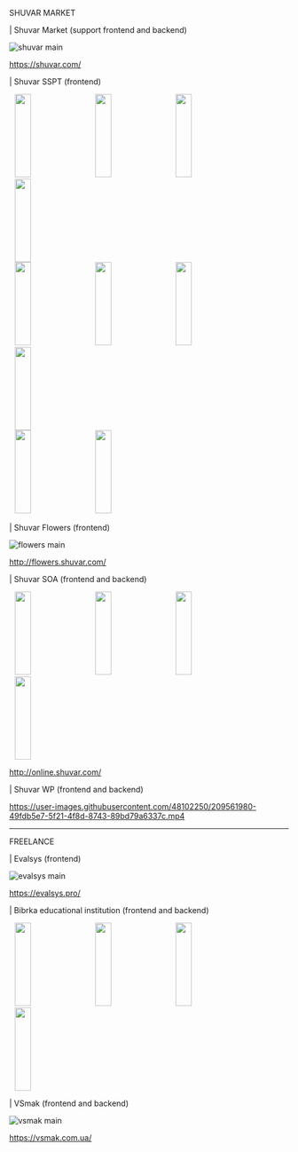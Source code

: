 SHUVAR MARKET

| Shuvar Market (support frontend and backend)

![shuvar main](https://user-images.githubusercontent.com/48102250/209559943-30a5f7ca-0cf5-407a-b3f8-f7a105807049.JPG)

https://shuvar.com/

| Shuvar SSPT (frontend)

<div>
<img src="https://user-images.githubusercontent.com/48102250/209557021-cfdce3c4-e927-4f71-bc25-b609e6439a92.png" height="150" width="24%" style="margin: 0 10px">
<img src="https://user-images.githubusercontent.com/48102250/209557040-0612da29-a8b3-4311-9462-6ad2867c7895.PNG" height="150" width="24%" style="margin: 0 10px" >
<img src="https://user-images.githubusercontent.com/48102250/209557069-55fddb1b-42fc-440d-9f96-698dce87bdf1.PNG" height="150" width="24%" style="margin: 0 10px" >
<img src="https://user-images.githubusercontent.com/48102250/209557048-ffb2efaf-8b31-44c0-b9e6-de4acec25c66.PNG" height="150" width="24%" style="margin: 0 10px" >
<div>
<div>
<img src="https://user-images.githubusercontent.com/48102250/209557107-413a7888-5cd9-4f31-9dcb-f940830e2307.PNG" height="150" width="24%" style="margin: 0 10px">
<img src="https://user-images.githubusercontent.com/48102250/209557130-5466891e-7125-4eb1-a403-45d364ba8bb9.PNG" height="150" width="24%" style="margin: 0 10px">
<img src="https://user-images.githubusercontent.com/48102250/209557135-b98a8750-1a23-4a2f-a0f8-524808f0af1e.PNG" height="150" width="24%" style="margin: 0 10px">
<img src="https://user-images.githubusercontent.com/48102250/209557147-04f1cdcb-7883-4e0b-90b0-f904c04dc461.PNG" height="150" width="24%" style="margin: 0 10px">
<div>
<div>
<img src="https://user-images.githubusercontent.com/48102250/209557140-fe536027-2a87-48d6-9247-26a3e0905f1a.PNG" height="150" width="24%" style="margin: 0 10px">
<img src="https://user-images.githubusercontent.com/48102250/209557059-4712e161-1e2f-4fd7-a176-a03d073c32cf.PNG" height="150" width="24%" style="margin: 0 10px">
<div>
  
| Shuvar Flowers (frontend)
  
![flowers main](https://user-images.githubusercontent.com/48102250/209559086-864e3298-b845-4804-a38a-328fc9ad28f7.JPG)

http://flowers.shuvar.com/
  
| Shuvar SOA (frontend and backend)

<div>
<img src="https://user-images.githubusercontent.com/48102250/209562782-0a57b361-27c2-4fa8-8023-b4b77fc2d343.JPG" height="150" width="24%" style="margin: 0 10px" >
<img src="https://user-images.githubusercontent.com/48102250/209562601-9aa4a718-bf57-4a8b-b2dd-b6f929d4c117.JPG" height="150" width="24%" style="margin: 0 10px">
<img src="https://user-images.githubusercontent.com/48102250/209562603-4c342791-4877-48a9-944f-fccda1fd238b.JPG" height="150" width="24%" style="margin: 0 10px" >
<img src="https://user-images.githubusercontent.com/48102250/209562604-69acb1a9-6d4d-476c-8479-0b0deced47eb.JPG" height="150" width="24%" style="margin: 0 10px" >
<div>

http://online.shuvar.com/

| Shuvar WP (frontend and backend)

https://user-images.githubusercontent.com/48102250/209561980-49fdb5e7-5f21-4f8d-8743-89bd79a6337c.mp4

-----------------------------------------------------------------------------------------------------------------------------------------------------------------------

FREELANCE

| Evalsys  (frontend)
  
![evalsys main](https://user-images.githubusercontent.com/48102250/209559562-18651333-b2e1-4530-9c58-c94dd98917bd.JPG)

https://evalsys.pro/

| Bibrka educational institution  (frontend and backend)

<div>
<img src="https://user-images.githubusercontent.com/48102250/209565343-11090c2b-fee0-4b14-8f95-f34da557de29.png" height="150" width="24%" style="margin: 0 10px" >
<img src="https://user-images.githubusercontent.com/48102250/209565401-e99f210a-5074-4f7d-9cd4-fbe30700ab35.png" height="150" width="24%" style="margin: 0 10px" >
<img src="https://user-images.githubusercontent.com/48102250/209565405-08d29804-592c-4bbb-83f3-fa92521866c8.png" height="150" width="24%" style="margin: 0 10px" >
<img src="https://user-images.githubusercontent.com/48102250/209565488-9fb412a9-16ef-4d98-9e1e-6cf2aa5fda5f.png" height="150" width="24%" style="margin: 0 10px" >
<div>

| VSmak  (frontend and backend)
  
![vsmak main](https://user-images.githubusercontent.com/48102250/209559427-20fda159-5bef-4546-8c52-bf2e2eb78b69.JPG)

https://vsmak.com.ua/
  
